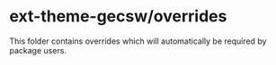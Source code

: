 # ext-theme-gecsw/overrides

This folder contains overrides which will automatically be required by package users.
